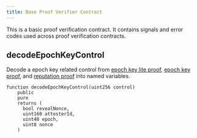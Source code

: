 ```yaml
---
title: Base Proof Verifier Contract
---
```


This is a basic proof verification contract. It contains signals and error codes used across proof verification contracts.

## decodeEpochKeyControl

Decode a epoch key related control from [epoch key lite proof](../circuits-api/circuits#epoch-key-lite-proof), [epoch key proof](../circuits-api/circuits.md#epoch-key-proof), and [reputation proof](../circuits-api/circuits.md#prove-reputation-proof) into named variables.

```sol
function decodeEpochKeyControl(uint256 control)
    public
    pure
    returns (
      bool revealNonce,
      uint160 attesterId,
      uint48 epoch,
      uint8 nonce
    )
```
